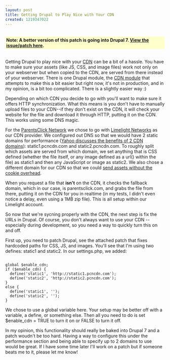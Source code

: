 ```yaml
--- 
layout: post
title: Getting Drupal to Play Nice with Your CDN
created: 1219347022
---
```

<br>
<div style="background:#ffc;font-weight:bold;padding:3px;">Note: A better version of this patch is going into Drupal 7. <a href="http://drupal.org/node/499156">View the issue/patch here</a>.</div>
<br>

Getting Drupal to play nice with your <a href="http://en.wikipedia.org/wiki/Content_Delivery_Network">CDN</a> can be a bit of a hassle. You have to make sure your assets (like JS, CSS, and image files) work not only on your webserver but when copied to the CDN, are served from there instead of your webserver. There is one Drupal module, the <a href="http://drupal.org/project/cdn">CDN module</a> that attempts to make this a bit easier but right now, it's not in production, and in my opinion, is a bit too complicated. There is a slightly easier way :)

<!--break-->

Depending on which CDN you decide to go with you'll want to make sure it offers HTTP synchronization. What this means is you don't have to manually upload files to your CDN--if they don't exist on the CDN, it will check your website for the file and download it through HTTP, putting it on the CDN. This works using some DNS magic. 

For the <a href="http://www.parentsclick.com/">ParentsClick Network</a> we chose to go with <a href="http://www.limelightnetworks.com/">Limelight Networks</a> as our CDN provider. We configured out DNS so that we would have 2 static domains for performance (<a href="http://yuiblog.com/blog/2007/04/11/performance-research-part-4/">Yahoo discusses the benefits of 2 CDN domains</a>): static1.pcncdn.com and static2.pcncdn.com. To roughly split which assets are served from which domain, we set anything that is CSS defined (whether the file itself, or any image defined as a url() within the file) as static1 and then any JavaScript or image as static2. We also chose a different domain for our CDN so that we could <a href="http://yuiblog.com/blog/2007/03/01/performance-research-part-3/">send assets without the cookie overhead</a>. 

When you request a file that <strong>isn't</strong> on the CDN, it checks the fallback domain, which in our case, is parentsclick.com, and grabs the file from there, putting it on the CDN for you in realtime (in my tests, I didn't even notice a delay, even using a 1MB zip file). This is all setup within our Limelight account.

So now that we're sycning properly with the CDN, the next step is fix the URLs in Drupal. Of course, you don't always want to use your CDN -- especially during development, so you need a way to quickly turn this on and off. 

First up, you need to patch Drupal, see the attached patch that fixes hardcoded paths for CSS, JS, and images. You'll see that I'm using two defines: static1 and static2. In our settings.php, we added:

<code>
global $enable_cdn;
if ($enable_cdn) { 
  define('static1', 'http://static1.pcncdn.com');
  define('static2', 'http://static2.pcncdn.com');
}
else {
  define('static1', '');
  define('static2', '');  
}
</code>

We chose to use a global variable here. Your setup may be better off with a variable, a define, or something else. Then all you need to do is set $enable_cdn = TRUE to turn it on or FALSE to turn it off.

In my opinion, this functionality should really be baked into Drupal 7 and a patch woudn't be too hard. Having a way to configure this under the performance section and being able to specify up to 2 domains to use would be great. If I have some time later I'll work on a patch but if someone beats me to it, please let me know!
